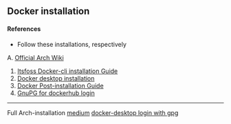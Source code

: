## Docker installation

#### References

- Follow these installations, respectively

A. [Official Arch Wiki](https://wiki.archlinux.org/title/docker)
1. [Itsfoss Docker-cli installation Guide](https://itsfoss.com/install-docker-arch-linux/)
2. [Docker desktop installation](https://docs.docker.com/desktop/install/archlinux/)
3. [Docker Post-installation Guide](https://docs.docker.com/engine/install/linux-postinstall/)
4. [GnuPG for dockerhub login](https://wiki.archlinux.org/title/GnuPG)

---

Full Arch-installation
[medium](https://analyticalnahid.medium.com/how-to-install-docker-and-docker-desktop-on-arch-linux-6a8eb0f0dd22)
[docker-desktop login with gpg](https://docs.docker.com/desktop/get-started/#signing-in-with-docker-desktop-for-linux)
